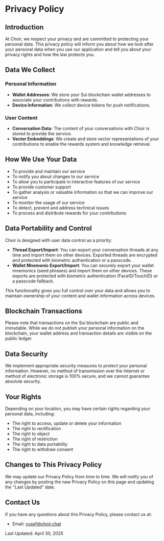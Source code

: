 # Privacy Policy

## Introduction

At Choir, we respect your privacy and are committed to protecting your personal data. This privacy policy will inform you about how we look after your personal data when you use our application and tell you about your privacy rights and how the law protects you.

## Data We Collect

### Personal Information
- **Wallet Addresses**: We store your Sui blockchain wallet addresses to associate your contributions with rewards.
- **Device Information**: We collect device tokens for push notifications.

### User Content
- **Conversation Data**: The content of your conversations with Choir is stored to provide the service.
- **Vector Embeddings**: We create and store vector representations of your contributions to enable the rewards system and knowledge retrieval.

## How We Use Your Data

- To provide and maintain our service
- To notify you about changes to our service
- To allow you to participate in interactive features of our service
- To provide customer support
- To gather analysis or valuable information so that we can improve our service
- To monitor the usage of our service
- To detect, prevent and address technical issues
- To process and distribute rewards for your contributions

## Data Portability and Control

Choir is designed with user data control as a priority:

- **Thread Export/Import**: You can export your conversation threads at any time and import them on other devices. Exported threads are encrypted and protected with biometric authentication or a passcode.
- **Wallet Mnemonic Export/Import**: You can securely export your wallet mnemonics (seed phrases) and import them on other devices. These exports are protected with biometric authentication (FaceID/TouchID) or a passcode fallback.

This functionality gives you full control over your data and allows you to maintain ownership of your content and wallet information across devices.

## Blockchain Transactions

Please note that transactions on the Sui blockchain are public and immutable. While we do not publish your personal information on the blockchain, your wallet address and transaction details are visible on the public ledger.

## Data Security

We implement appropriate security measures to protect your personal information. However, no method of transmission over the Internet or method of electronic storage is 100% secure, and we cannot guarantee absolute security.

## Your Rights

Depending on your location, you may have certain rights regarding your personal data, including:
- The right to access, update or delete your information
- The right to rectification
- The right to object
- The right of restriction
- The right to data portability
- The right to withdraw consent

## Changes to This Privacy Policy

We may update our Privacy Policy from time to time. We will notify you of any changes by posting the new Privacy Policy on this page and updating the "Last Updated" date.

## Contact Us

If you have any questions about this Privacy Policy, please contact us at:
- Email: yusef@choir.chat

Last Updated: April 30, 2025
